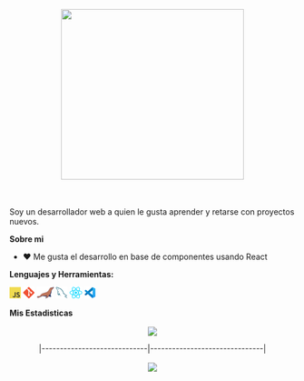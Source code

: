 <p align="center"><a href="https://github.com/EADarkblack"><img width="80%" height="300px" src="https://c.tenor.com/t-rhS2nt_2sAAAAC/nyan-cat.gif" /></a></p>

<br />

Soy un desarrollador web a quien le gusta aprender y retarse con proyectos nuevos.

**Sobre mi**

- ❤️ Me gusta el desarrollo en base de componentes usando React

**Lenguajes y Herramientas:**

<code><img height="20" src="./assets/javascript.png"></code>
<code><img height="20" src="./assets/git.png"></code>
<code><img height="20" src="./assets/mariadb.png"></code>
<code><img height="20" src="./assets/mysql.png"></code>
<code><img height="20" src="./assets/react.png"></code>
<code><img height="20" src="./assets/vscode.png"></code>

**Mis Estadisticas**
<div align="center">
  <img align="center" src="https://github-readme-stats.vercel.app/api?username=EADarkblack&count_private=true&show_icons=true&line_height=27&theme=dark">
  
  |-----------------------------|-------------------------------|
  
  <img align="center" src="https://github-readme-stats.vercel.app/api/wakatime?username=@Darkblack&layout=compact&theme=dark">
</div>

